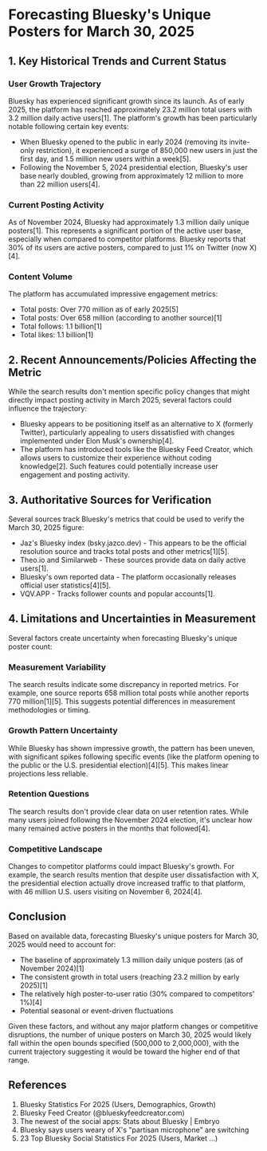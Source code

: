 # Forecasting Bluesky's Unique Posters for March 30, 2025

## 1. Key Historical Trends and Current Status

### User Growth Trajectory
Bluesky has experienced significant growth since its launch. As of early 2025, the platform has reached approximately 23.2 million total users with 3.2 million daily active users[1]. The platform's growth has been particularly notable following certain key events:

- When Bluesky opened to the public in early 2024 (removing its invite-only restriction), it experienced a surge of 850,000 new users in just the first day, and 1.5 million new users within a week[5].
- Following the November 5, 2024 presidential election, Bluesky's user base nearly doubled, growing from approximately 12 million to more than 22 million users[4].

### Current Posting Activity
As of November 2024, Bluesky had approximately 1.3 million daily unique posters[1]. This represents a significant portion of the active user base, especially when compared to competitor platforms. Bluesky reports that 30% of its users are active posters, compared to just 1% on Twitter (now X)[4].

### Content Volume
The platform has accumulated impressive engagement metrics:
- Total posts: Over 770 million as of early 2025[5]
- Total posts: Over 658 million (according to another source)[1]
- Total follows: 1.1 billion[1]
- Total likes: 1.1 billion[1]

## 2. Recent Announcements/Policies Affecting the Metric

While the search results don't mention specific policy changes that might directly impact posting activity in March 2025, several factors could influence the trajectory:

- Bluesky appears to be positioning itself as an alternative to X (formerly Twitter), particularly appealing to users dissatisfied with changes implemented under Elon Musk's ownership[4].
- The platform has introduced tools like the Bluesky Feed Creator, which allows users to customize their experience without coding knowledge[2]. Such features could potentially increase user engagement and posting activity.

## 3. Authoritative Sources for Verification

Several sources track Bluesky's metrics that could be used to verify the March 30, 2025 figure:

- Jaz's Bluesky index (bsky.jazco.dev) - This appears to be the official resolution source and tracks total posts and other metrics[1][5].
- Theo.io and Similarweb - These sources provide data on daily active users[1].
- Bluesky's own reported data - The platform occasionally releases official user statistics[4][5].
- VQV.APP - Tracks follower counts and popular accounts[1].

## 4. Limitations and Uncertainties in Measurement

Several factors create uncertainty when forecasting Bluesky's unique poster count:

### Measurement Variability
The search results indicate some discrepancy in reported metrics. For example, one source reports 658 million total posts while another reports 770 million[1][5]. This suggests potential differences in measurement methodologies or timing.

### Growth Pattern Uncertainty
While Bluesky has shown impressive growth, the pattern has been uneven, with significant spikes following specific events (like the platform opening to the public or the U.S. presidential election)[4][5]. This makes linear projections less reliable.

### Retention Questions
The search results don't provide clear data on user retention rates. While many users joined following the November 2024 election, it's unclear how many remained active posters in the months that followed[4].

### Competitive Landscape
Changes to competitor platforms could impact Bluesky's growth. For example, the search results mention that despite user dissatisfaction with X, the presidential election actually drove increased traffic to that platform, with 46 million U.S. users visiting on November 6, 2024[4].

## Conclusion

Based on available data, forecasting Bluesky's unique posters for March 30, 2025 would need to account for:
- The baseline of approximately 1.3 million daily unique posters (as of November 2024)[1]
- The consistent growth in total users (reaching 23.2 million by early 2025)[1]
- The relatively high poster-to-user ratio (30% compared to competitors' 1%)[4]
- Potential seasonal or event-driven fluctuations

Given these factors, and without any major platform changes or competitive disruptions, the number of unique posters on March 30, 2025 would likely fall within the open bounds specified (500,000 to 2,000,000), with the current trajectory suggesting it would be toward the higher end of that range.

## References

1. Bluesky Statistics For 2025 (Users, Demographics, Growth)
2. Bluesky Feed Creator (@blueskyfeedcreator.com)
3. The newest of the social apps: Stats about Bluesky | Embryo
4. Bluesky says users weary of X's "partisan microphone" are switching
5. 23 Top Bluesky Social Statistics For 2025 (Users, Market ...)